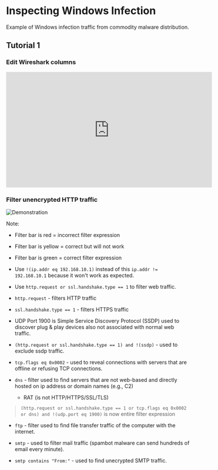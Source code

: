 # Inspecting Windows Infection
Example of Windows infection traffic from commodity malware distribution.

## Tutorial 1
### Edit Wireshark columns
<iframe width="560" height="315" src="https://www.youtube.com/embed/XO5Q77qdEKk?si=UE0MlbC-XDBr6Awo" title="YouTube video player" frameborder="0" allow="accelerometer; autoplay; clipboard-write; encrypted-media; gyroscope; picture-in-picture; web-share" allowfullscreen></iframe>

### Filter unencrypted HTTP traffic
![Demonstration](https://youtu.be/gW4YWRUhSKc)

Note:
* Filter bar is red = incorrect filter expression

* Filter bar is yellow = correct but will not work

* Filter bar is green = correct filter expression

* Use `!(ip.addr eq 192.168.10.1)` instead of this `ip.addr != 192.168.10.1` because it won't work as expected.

* Use `http.request or ssl.handshake.type == 1` to filter web traffic.

* `http.request` - filters HTTP traffic

* `ssl.handshake.type == 1` - filters HTTPS traffic

* UDP Port 1900 is Simple Service Discovery Protocol (SSDP) used to discover plug & play devices also not associated with normal web traffic.

* `(http.request or ssl.handshake.type == 1) and !(ssdp)` - used to exclude ssdp traffic.

* `tcp.flags eq 0x0002` - used to reveal connections with servers that are offline or refusing TCP connections.

* `dns` - filter used to find servers that are not web-based and directly hosted on ip address or domain names (e.g., C2)
    * RAT (is not HTTP/HTTPS/SSL/TLS)

> `(http.request or ssl.handshake.type == 1 or tcp.flags eq 0x0002 or dns) and !(udp.port eq 1900)` is now entire filter expression

* `ftp` - filter used to find file transfer traffic of the computer with the internet.

* `smtp` - used to filter mail traffic (spambot malware can send hundreds of email every minute).

* `smtp contains "From:"` - used to find unecrypted SMTP traffic.

